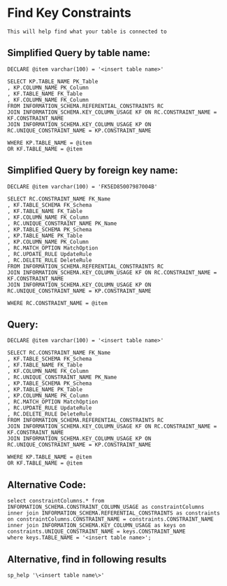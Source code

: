 # Find Key Constraints

    This will help find what your table is connected to
    
## Simplified Query by table name:

    DECLARE @item varchar(100) = '<insert table name>'

    SELECT KP.TABLE_NAME PK_Table
    , KP.COLUMN_NAME PK_Column
    , KF.TABLE_NAME FK_Table
    , KF.COLUMN_NAME FK_Column
    FROM INFORMATION_SCHEMA.REFERENTIAL_CONSTRAINTS RC
    JOIN INFORMATION_SCHEMA.KEY_COLUMN_USAGE KF ON RC.CONSTRAINT_NAME = KF.CONSTRAINT_NAME
    JOIN INFORMATION_SCHEMA.KEY_COLUMN_USAGE KP ON RC.UNIQUE_CONSTRAINT_NAME = KP.CONSTRAINT_NAME

    WHERE KP.TABLE_NAME = @item
    OR KF.TABLE_NAME = @item
 
## Simplified Query by foreign key name:
 
    DECLARE @item varchar(100) = 'FK5ED85007987004B' 

    SELECT RC.CONSTRAINT_NAME FK_Name
    , KF.TABLE_SCHEMA FK_Schema
    , KF.TABLE_NAME FK_Table
    , KF.COLUMN_NAME FK_Column
    , RC.UNIQUE_CONSTRAINT_NAME PK_Name
    , KP.TABLE_SCHEMA PK_Schema
    , KP.TABLE_NAME PK_Table
    , KP.COLUMN_NAME PK_Column
    , RC.MATCH_OPTION MatchOption
    , RC.UPDATE_RULE UpdateRule
    , RC.DELETE_RULE DeleteRule
    FROM INFORMATION_SCHEMA.REFERENTIAL_CONSTRAINTS RC
    JOIN INFORMATION_SCHEMA.KEY_COLUMN_USAGE KF ON RC.CONSTRAINT_NAME = KF.CONSTRAINT_NAME
    JOIN INFORMATION_SCHEMA.KEY_COLUMN_USAGE KP ON RC.UNIQUE_CONSTRAINT_NAME = KP.CONSTRAINT_NAME

    WHERE RC.CONSTRAINT_NAME = @item
    
## Query:

    DECLARE @item varchar(100) = '<insert table name>'

    SELECT RC.CONSTRAINT_NAME FK_Name
    , KF.TABLE_SCHEMA FK_Schema
    , KF.TABLE_NAME FK_Table
    , KF.COLUMN_NAME FK_Column
    , RC.UNIQUE_CONSTRAINT_NAME PK_Name
    , KP.TABLE_SCHEMA PK_Schema
    , KP.TABLE_NAME PK_Table
    , KP.COLUMN_NAME PK_Column
    , RC.MATCH_OPTION MatchOption
    , RC.UPDATE_RULE UpdateRule
    , RC.DELETE_RULE DeleteRule
    FROM INFORMATION_SCHEMA.REFERENTIAL_CONSTRAINTS RC
    JOIN INFORMATION_SCHEMA.KEY_COLUMN_USAGE KF ON RC.CONSTRAINT_NAME = KF.CONSTRAINT_NAME
    JOIN INFORMATION_SCHEMA.KEY_COLUMN_USAGE KP ON RC.UNIQUE_CONSTRAINT_NAME = KP.CONSTRAINT_NAME

    WHERE KP.TABLE_NAME = @item
    OR KF.TABLE_NAME = @item


## Alternative Code:

    select constraintColumns.* from INFORMATION_SCHEMA.CONSTRAINT_COLUMN_USAGE as constraintColumns
    inner join INFORMATION_SCHEMA.REFERENTIAL_CONSTRAINTS as constraints on constraintColumns.CONSTRAINT_NAME = constraints.CONSTRAINT_NAME
    inner join INFORMATION_SCHEMA.KEY_COLUMN_USAGE as keys on constraints.UNIQUE_CONSTRAINT_NAME = keys.CONSTRAINT_NAME
    where keys.TABLE_NAME = '<insert table name>';
    
## Alternative, find in following results

    sp_help '\<insert table name\>'


    